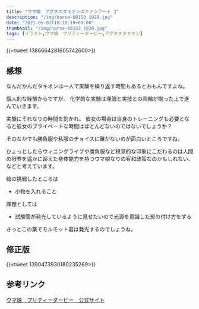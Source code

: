 ```yaml
---
title: "ウマ娘　アグネスタキオンのファンアート 3"
description: "/img/horse-60153_1920.jpg"
date: "2021-05-07T10:10:19+09:00"
thumbnail: "/img/horse-60153_1920.jpg"
tags: [イラスト,ウマ娘　プリティーダービー,アグネスタキオン]
---
```

{{<tweet 1386664281605742600>}}


## 感想
なんだかんだタキオンは一人で実験を繰り返す時間もあるとおもんですよね。

個人的な経験からですが、
化学的な実験は理論と実技との両輪が揃った上で進んでいきます。

実験にそれなりの時間を割かれ、
彼女の場合は自身のトレーニングも必要となると彼女のプライベートな時間はほとんどないのではないでしょうか？

そのなかでも勝負服や私服のチョイスに難がないのが面白いところですね。

ひょっとしたらウィニングライブや勝負服など視覚的な印象にこだわるのは人間の限界を遥かに超えた身体能力を持つウマ娘なりの宥和政策なのかもしれない、などと考えています。

絵の挑戦したところは

- 小物を入れること

課題としては

- 試験管が発光しているように見せたいので光源を意識した影の付け方をする

きっとこの薬でモルモット君は発光するのでしょうね。

## 修正版

{{<tweet 1390473930180235269>}}

## 参考リンク
[ウマ娘　プリティーダービー　公式サイト](https://umamusume.jp)